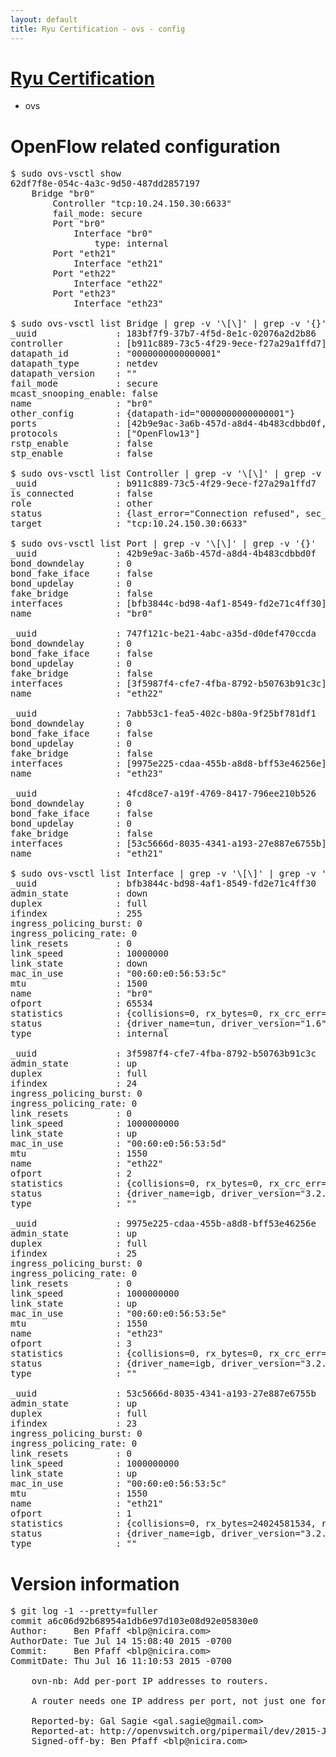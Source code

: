 ```yaml
---
layout: default
title: Ryu Certification - ovs - config
---
```

# [Ryu Certification](http://osrg.github.io/ryu/certification.html)
* ovs 

# OpenFlow related configuration
<pre>
$ sudo ovs-vsctl show
62df7f8e-054c-4a3c-9d50-487dd2857197
    Bridge "br0"
        Controller "tcp:10.24.150.30:6633"
        fail_mode: secure
        Port "br0"
            Interface "br0"
                type: internal
        Port "eth21"
            Interface "eth21"
        Port "eth22"
            Interface "eth22"
        Port "eth23"
            Interface "eth23"

$ sudo ovs-vsctl list Bridge | grep -v '\[\]' | grep -v '{}'
_uuid               : 183bf7f9-37b7-4f5d-8e1c-02076a2d2b86
controller          : [b911c889-73c5-4f29-9ece-f27a29a1ffd7]
datapath_id         : "0000000000000001"
datapath_type       : netdev
datapath_version    : "<built-in>"
fail_mode           : secure
mcast_snooping_enable: false
name                : "br0"
other_config        : {datapath-id="0000000000000001"}
ports               : [42b9e9ac-3a6b-457d-a8d4-4b483cdbbd0f, 4fcd8ce7-a19f-4769-8417-796ee210b526, 747f121c-be21-4abc-a35d-d0def470ccda, 7abb53c1-fea5-402c-b80a-9f25bf781df1]
protocols           : ["OpenFlow13"]
rstp_enable         : false
stp_enable          : false

$ sudo ovs-vsctl list Controller | grep -v '\[\]' | grep -v '{}'
_uuid               : b911c889-73c5-4f29-9ece-f27a29a1ffd7
is_connected        : false
role                : other
status              : {last_error="Connection refused", sec_since_disconnect="3", state=BACKOFF}
target              : "tcp:10.24.150.30:6633"

$ sudo ovs-vsctl list Port | grep -v '\[\]' | grep -v '{}'
_uuid               : 42b9e9ac-3a6b-457d-a8d4-4b483cdbbd0f
bond_downdelay      : 0
bond_fake_iface     : false
bond_updelay        : 0
fake_bridge         : false
interfaces          : [bfb3844c-bd98-4af1-8549-fd2e71c4ff30]
name                : "br0"

_uuid               : 747f121c-be21-4abc-a35d-d0def470ccda
bond_downdelay      : 0
bond_fake_iface     : false
bond_updelay        : 0
fake_bridge         : false
interfaces          : [3f5987f4-cfe7-4fba-8792-b50763b91c3c]
name                : "eth22"

_uuid               : 7abb53c1-fea5-402c-b80a-9f25bf781df1
bond_downdelay      : 0
bond_fake_iface     : false
bond_updelay        : 0
fake_bridge         : false
interfaces          : [9975e225-cdaa-455b-a8d8-bff53e46256e]
name                : "eth23"

_uuid               : 4fcd8ce7-a19f-4769-8417-796ee210b526
bond_downdelay      : 0
bond_fake_iface     : false
bond_updelay        : 0
fake_bridge         : false
interfaces          : [53c5666d-8035-4341-a193-27e887e6755b]
name                : "eth21"

$ sudo ovs-vsctl list Interface | grep -v '\[\]' | grep -v '{}'
_uuid               : bfb3844c-bd98-4af1-8549-fd2e71c4ff30
admin_state         : down
duplex              : full
ifindex             : 255
ingress_policing_burst: 0
ingress_policing_rate: 0
link_resets         : 0
link_speed          : 10000000
link_state          : down
mac_in_use          : "00:60:e0:56:53:5c"
mtu                 : 1500
name                : "br0"
ofport              : 65534
statistics          : {collisions=0, rx_bytes=0, rx_crc_err=0, rx_dropped=0, rx_errors=0, rx_frame_err=0, rx_over_err=0, rx_packets=0, tx_bytes=0, tx_dropped=0, tx_errors=0, tx_packets=0}
status              : {driver_name=tun, driver_version="1.6", firmware_version="N/A"}
type                : internal

_uuid               : 3f5987f4-cfe7-4fba-8792-b50763b91c3c
admin_state         : up
duplex              : full
ifindex             : 24
ingress_policing_burst: 0
ingress_policing_rate: 0
link_resets         : 0
link_speed          : 1000000000
link_state          : up
mac_in_use          : "00:60:e0:56:53:5d"
mtu                 : 1550
name                : "eth22"
ofport              : 2
statistics          : {collisions=0, rx_bytes=0, rx_crc_err=0, rx_dropped=0, rx_errors=0, rx_frame_err=0, rx_over_err=0, rx_packets=0, tx_bytes=18089315792, tx_dropped=0, tx_errors=0, tx_packets=12064077}
status              : {driver_name=igb, driver_version="3.2.10-k", firmware_version="2.10-9"}
type                : ""

_uuid               : 9975e225-cdaa-455b-a8d8-bff53e46256e
admin_state         : up
duplex              : full
ifindex             : 25
ingress_policing_burst: 0
ingress_policing_rate: 0
link_resets         : 0
link_speed          : 1000000000
link_state          : up
mac_in_use          : "00:60:e0:56:53:5e"
mtu                 : 1550
name                : "eth23"
ofport              : 3
statistics          : {collisions=0, rx_bytes=0, rx_crc_err=0, rx_dropped=0, rx_errors=0, rx_frame_err=0, rx_over_err=0, rx_packets=0, tx_bytes=1176922500, tx_dropped=0, tx_errors=0, tx_packets=784615}
status              : {driver_name=igb, driver_version="3.2.10-k", firmware_version="2.10-9"}
type                : ""

_uuid               : 53c5666d-8035-4341-a193-27e887e6755b
admin_state         : up
duplex              : full
ifindex             : 23
ingress_policing_burst: 0
ingress_policing_rate: 0
link_resets         : 0
link_speed          : 1000000000
link_state          : up
mac_in_use          : "00:60:e0:56:53:5c"
mtu                 : 1550
name                : "eth21"
ofport              : 1
statistics          : {collisions=0, rx_bytes=24024581534, rx_crc_err=0, rx_dropped=0, rx_errors=0, rx_frame_err=0, rx_over_err=0, rx_packets=16026376, tx_bytes=0, tx_dropped=0, tx_errors=0, tx_packets=0}
status              : {driver_name=igb, driver_version="3.2.10-k", firmware_version="2.10-9"}
type                : ""
</pre>

# Version information
<pre>
$ git log -1 --pretty=fuller
commit a6c06d92b68954a1db6e97d103e08d92e05830e0
Author:     Ben Pfaff &lt;blp@nicira.com&gt;
AuthorDate: Tue Jul 14 15:08:40 2015 -0700
Commit:     Ben Pfaff &lt;blp@nicira.com&gt;
CommitDate: Thu Jul 16 11:10:53 2015 -0700

    ovn-nb: Add per-port IP addresses to routers.
    
    A router needs one IP address per port, not just one for the whole router.
    
    Reported-by: Gal Sagie &lt;gal.sagie@gmail.com&gt;
    Reported-at: http://openvswitch.org/pipermail/dev/2015-July/057242.html
    Signed-off-by: Ben Pfaff &lt;blp@nicira.com&gt;
</pre>
